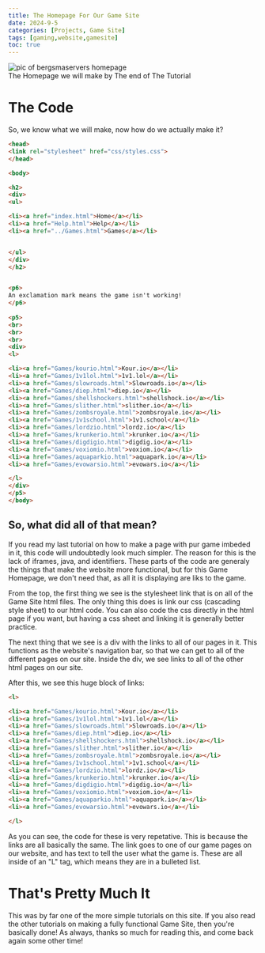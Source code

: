 ```yaml
---
title: The Homepage For Our Game Site
date: 2024-9-5
categories: [Projects, Game Site]
tags: [gaming,website,gamesite]
toc: true
---
```


![pic of bergsmaservers homepage](https://i.ibb.co/JjkfHdF/Screenshot-2024-09-05-074738.png)
<br>The Homepage we will make by The end of The Tutorial


# The Code

So, we know what we will make, now how do we actually make it? 

```html
<head>
<link rel="stylesheet" href="css/styles.css">
</head>

<body>

<h2>
<div>
<ul>

<li><a href="index.html">Home</a></li>
<li><a href="Help.html">Help</a></li>
<li><a href="../Games.html">Games</a></li>


</ul>
</div>
</h2>


<p6>
An exclamation mark means the game isn't working!
</p6>
  
<p5>
<br>
<br>
<br>
<div>
<l>

<li><a href="Games/kourio.html">Kour.io</a></li>
<li><a href="Games/1v1lol.html">1v1.lol</a></li>
<li><a href="Games/slowroads.html">Slowroads.io</a></li> 
<li><a href="Games/diep.html">diep.io</a></li>
<li><a href="Games/shellshockers.html">shellshock.io</a></li>
<li><a href="Games/slither.html">slither.io</a></li>
<li><a href="Games/zombsroyale.html">zombsroyale.io</a></li>
<li><a href="Games/1v1school.html">1v1.school</a></li>
<li><a href="Games/lordzio.html">lordz.io</a></li>
<li><a href="Games/krunkerio.html">krunker.io</a></li>
<li><a href="Games/digdigio.html">digdig.io</a></li>
<li><a href="Games/voxiomio.html">voxiom.io</a></li>
<li><a href="Games/aquaparkio.html">aquapark.io</a></li>
<li><a href="Games/evowarsio.html">evowars.io</a></li>

</l>
</div>
</p5>
</body>
```


## So, what did all of that mean?

If you read my last tutorial on how to make a page with pur game imbeded in it, this code will undoubtedly look much simpler. The reason for this is the lack of iframes, java, and identifiers. These parts of the code are generaly the things that make the website more functional, but for this Game Homepage, we don't need that, as all it is displaying are liks to the game.

From the top, the first thing we see is the stylesheet link that is on all of the Game Site html files. The only thing this does is link our css (cascading style sheet) to our html code. You can also code the css directly in the html page if you want, but having a css sheet and linking it is generally better practice.

The next thing that we see is a div with the links to all of our pages in it. This functions as the website's navigation bar, so that we can get to all of the different pages on our site. Inside the div, we see links to all of the other html pages on our site.


After this, we see this huge block of links:
```html
<l>

<li><a href="Games/kourio.html">Kour.io</a></li>
<li><a href="Games/1v1lol.html">1v1.lol</a></li>
<li><a href="Games/slowroads.html">Slowroads.io</a></li> 
<li><a href="Games/diep.html">diep.io</a></li>
<li><a href="Games/shellshockers.html">shellshock.io</a></li>
<li><a href="Games/slither.html">slither.io</a></li>
<li><a href="Games/zombsroyale.html">zombsroyale.io</a></li>
<li><a href="Games/1v1school.html">1v1.school</a></li>
<li><a href="Games/lordzio.html">lordz.io</a></li>
<li><a href="Games/krunkerio.html">krunker.io</a></li>
<li><a href="Games/digdigio.html">digdig.io</a></li>
<li><a href="Games/voxiomio.html">voxiom.io</a></li>
<li><a href="Games/aquaparkio.html">aquapark.io</a></li>
<li><a href="Games/evowarsio.html">evowars.io</a></li>

</l>
```

As you can see, the code for these is very repetative. This is because the links are all basically the same. The link goes to one of our game pages on our website, and has text to tell the user what the game is. These are all inside of an "L" tag, which means they are in a bulleted list.

# That's Pretty Much It

This was by far one of the more simple tutorials on this site. If you also read the other tutorials on making a fully functional Game Site, then you're basically done! As always, thanks so much for reading this, and come back again some other time!
